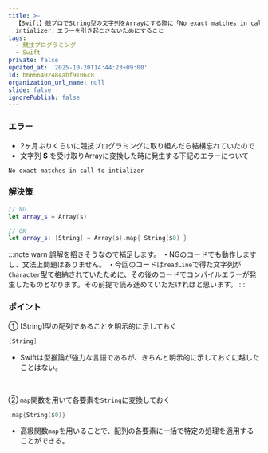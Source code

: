 ```yaml
---
title: >-
  【Swift】競プロでString型の文字列をArrayにする際に「No exact matches in call to
  intializer」エラーを引き起こさないためにすること
tags:
  - 競技プログラミング
  - Swift
private: false
updated_at: '2025-10-20T14:44:23+09:00'
id: b6666402484abf9106c8
organization_url_name: null
slide: false
ignorePublish: false
---
```

### エラー
* 2ヶ月ぶりくらいに競技プログラミングに取り組んだら結構忘れていたので
* 文字列 **S** を受け取りArrayに変換した時に発生する下記のエラーについて

```
No exact matches in call to intializer
```

### 解決策

```Swift
// NG
let array_s = Array(s)

// OK
let array_s: [String] = Array(s).map{ String($0) }
```

:::note warn
誤解を招きそうなので補足します。
・NGのコードでも動作しますし、文法上問題はありません。
・今回のコードは`readLine`で得た文字列が`Character`型で格納されていたために、その後のコードでコンパイルエラーが発生したものとなります。その前提で読み進めていただければと思います。
:::


### ポイント
① [String]型の配列であることを明示的に示しておく
```Swift
[String]
```
* Swiftは型推論が強力な言語であるが、きちんと明示的に示しておくに越したことはない。

<br>

② `map`関数を用いて各要素を`String`に変換しておく
```Swift
.map{String($0)}
```
* 高級関数`map`を用いることで、配列の各要素に一括で特定の処理を適用することができる。
